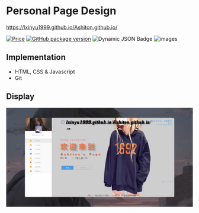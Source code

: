 # Personal Page Design
https://lxinyu1999.github.io/Ashiton.github.io/

<!-- 徽章（Badge）在这里特指一个小的图形标签，常用于项目的README文件中，以直观地展示项目的一些状态、信息或属性, 并提供了导航到相关资源的超链接。
使用公式：https://img.shields.io/badge/any_text-you_like-blue ；里面的-分割两个部分。或者也可以链接package来操作。
官网：https://shields.io/badges ，可以在这里生成badge
 -->

[![Price](https://img.shields.io/badge/price-FREE-0098f7.svg)](https://github.com/Lxinyu1999/Ashiton.github.io)
[![GitHub package version](https://img.shields.io/github/package-json/v/Lxinyu1999/Ashiton.github.io.svg)](https://github.com/Lxinyu1999/Ashiton.github.io)
![Dynamic JSON Badge](https://img.shields.io/badge/dynamic/json?url=https%3A%2F%2Fraw.githubusercontent.com%2FLxinyu1999%2FAshiton.github.io%2Fmain%2Fpackage.json&query=license&label=license)
![images](https://img.shields.io/badge/name-lxy-green)

## Implementation
- HTML, CSS & Javascript
- Git

## Display
![images](README_img\home_page.png)